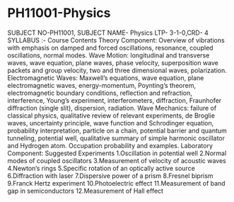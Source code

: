 # PH11001-Physics
SUBJECT NO-PH11001, SUBJECT NAME- Physics LTP- 3-1-0,CRD- 4 SYLLABUS :- Course Contents Theory Component: Overview of vibrations with emphasis on damped and forced oscillations, resonance, coupled oscillations, normal modes. Wave Motion: longitudinal and transverse waves, wave equation, plane waves, phase velocity, superposition wave packets and group velocity, two and three dimensional waves, polarization. Electromagnetic Waves: Maxwell’s equations, wave equation, plane electromagnetic waves, energy-momentum, Poynting’s theorem, electromagnetic boundary conditions, reflection and refraction, interference, Young’s experiment, interferometers, diffraction, Fraunhofer diffraction (single slit), dispersion, radiation. Wave Mechanics: failure of classical physics, qualitative review of relevant experiments, de Broglie waves, uncertainty principle, wave function and Schrodinger equation, probability interpretation, particle on a chain, potential barrier and quantum tunneling, potential well, qualitative summary of simple harmonic oscillator and Hydrogen atom. Occupation probability and examples. Laboratory Component: Suggested Experiments 1.Oscillation in potential well 2.Normal modes of coupled oscillators 3.Measurement of velocity of acoustic waves 4.Newton’s rings 5.Specific rotation of an optically active source 6.Diffraction with laser 7.Dispersive power of a prism 8.Fresnel biprism 9.Franck Hertz experiment 10.Photoelectric effect 11.Measurement of band gap in semiconductors 12.Measurement of Hall effect
